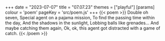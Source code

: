 +++
date = "2023-07-07"
title = "07.07.23"
themes = ["playful"]
[params]
  colour = 'poem'
  pageKey = 'src/poem.js'
+++
{{< poem >}}
Double oh seven,
Special agent on a pajama mission,
To find the passing time within the day,
And the shadows in the sunlight,
Lobbing balls like grenades...
And maybe catching them again,
Ok, ok, this agent got distracted with a game of catch.
{{< /poem >}}